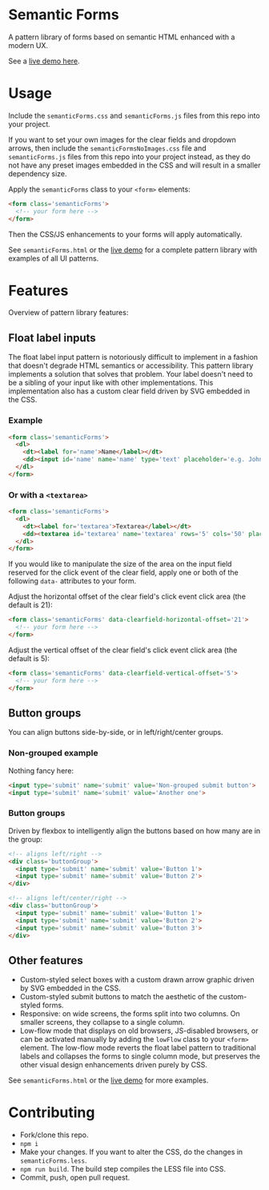 # Semantic Forms

A pattern library of forms based on semantic HTML enhanced with a modern UX.

See a [live demo here](https://kethinov.github.io/semanticforms/semanticForms.html).

# Usage

Include the `semanticForms.css` and `semanticForms.js` files from this repo into your project.

If you want to set your own images for the clear fields and dropdown arrows, then include the `semanticFormsNoImages.css` file and `semanticForms.js` files from this repo into your project instead, as they do not have any preset images embedded in the CSS and will result in a smaller dependency size.

Apply the `semanticForms` class to your `<form>` elements:

```html
<form class='semanticForms'>
  <!-- your form here -->
</form>
```

Then the CSS/JS enhancements to your forms will apply automatically.

See `semanticForms.html` or the [live demo](https://kethinov.github.io/semanticforms/semanticForms.html) for a complete pattern library with examples of all UI patterns.

# Features

Overview of pattern library features:

## Float label inputs

The float label input pattern is notoriously difficult to implement in a fashion that doesn't degrade HTML semantics or accessibility. This pattern library implements a solution that solves that problem. Your label doesn't need to be a sibling of your input like with other implementations. This implementation also has a custom clear field driven by SVG embedded in the CSS.

### Example

```html
<form class='semanticForms'>
  <dl>
    <dt><label for='name'>Name</label></dt>
    <dd><input id='name' name='name' type='text' placeholder='e.g. John Smith'></dd>
  </dl>
</form>
```

### Or with a `<textarea>`

```html
<form class='semanticForms'>
  <dl>
    <dt><label for='textarea'>Textarea</label></dt>
    <dd><textarea id='textarea' name='textarea' rows='5' cols='50' placeholder='e.g. Long string of text'></textarea></dd>
  </dl>
</form>
```

If you would like to manipulate the size of the area on the input field reserved for the click event of the clear field, apply one or both of the following `data-` attributes to your form.

Adjust the horizontal offset of the clear field's click event click area (the default is 21):

```html
<form class='semanticForms' data-clearfield-horizontal-offset='21'>
  <!-- your form here -->
</form>
```

Adjust the vertical offset of the clear field's click event click area (the default is 5):

```html
<form class='semanticForms' data-clearfield-vertical-offset='5'>
  <!-- your form here -->
</form>
```

## Button groups

You can align buttons side-by-side, or in left/right/center groups.

### Non-grouped example

Nothing fancy here:

```html
<input type='submit' name='submit' value='Non-grouped submit button'>
<input type='submit' name='submit' value='Another one'>
```

### Button groups

Driven by flexbox to intelligently align the buttons based on how many are in the group:

```html
<!-- aligns left/right -->
<div class='buttonGroup'>
  <input type='submit' name='submit' value='Button 1'>
  <input type='submit' name='submit' value='Button 2'>
</div>

<!-- aligns left/center/right -->
<div class='buttonGroup'>
  <input type='submit' name='submit' value='Button 1'>
  <input type='submit' name='submit' value='Button 2'>
  <input type='submit' name='submit' value='Button 3'>
</div>
```

## Other features

- Custom-styled select boxes with a custom drawn arrow graphic driven by SVG embedded in the CSS.
- Custom-styled submit buttons to match the aesthetic of the custom-styled forms.
- Responsive: on wide screens, the forms split into two columns. On smaller screens, they collapse to a single column.
- Low-flow mode that displays on old browsers, JS-disabled browsers, or can be activated manually by adding the `lowFlow` class to your `<form>` element. The low-flow mode reverts the float label pattern to traditional labels and collapses the forms to single column mode, but preserves the other visual design enhancements driven purely by CSS.

See `semanticForms.html` or the [live demo](https://kethinov.github.io/semanticforms/semanticForms.html) for more examples.

# Contributing

- Fork/clone this repo.
- `npm i`
- Make your changes. If you want to alter the CSS, do the changes in `semanticForms.less`.
- `npm run build`. The build step compiles the LESS file into CSS.
- Commit, push, open pull request.

